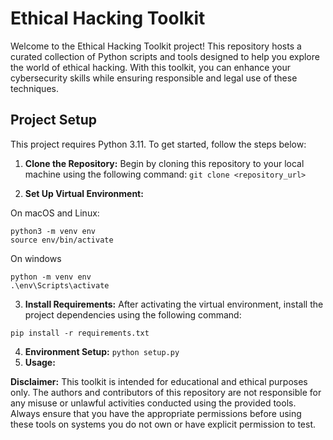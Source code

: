 # Ethical Hacking Toolkit

Welcome to the Ethical Hacking Toolkit project! This repository hosts a curated collection of Python scripts and tools designed to help you explore the world of ethical hacking. With this toolkit, you can enhance your cybersecurity skills while ensuring responsible and legal use of these techniques.

## Project Setup

This project requires Python 3.11. To get started, follow the steps below:

1. **Clone the Repository:** Begin by cloning this repository to your local machine using the following command:
   ```git clone <repository_url>```

3. **Set Up Virtual Environment:**

On macOS and Linux:
```
python3 -m venv env
source env/bin/activate
```
On windows
```
python -m venv env
.\env\Scripts\activate
```
3. **Install Requirements:**
After activating the virtual environment, install the project dependencies using the following command:


```
pip install -r requirements.txt
```
4. **Environment Setup:**
```python setup.py```
5. **Usage:**




**Disclaimer:**
This toolkit is intended for educational and ethical purposes only. The authors and contributors of this repository are not responsible for any misuse or unlawful activities conducted using the provided tools. Always ensure that you have the appropriate permissions before using these tools on systems you do not own or have explicit permission to test.
